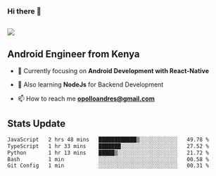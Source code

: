 ### Hi there 👋
<h2 align="left"><img src="https://readme-typing-svg.herokuapp.com?color='blue'&lines=I'm+Andrew+Opollo😊;Welcome+to+my+Github😜"> </h2>

## Android Engineer from Kenya


- 🌱 Currently focusing on **Android Development with React-Native**

- 🔭 Also learning **NodeJs** for Backend Development

- 📫 How to reach me **opolloandres@gmail.com**


## Stats Update
<!--START_SECTION:waka-->

```txt
JavaScript   2 hrs 48 mins   ████████████▒░░░░░░░░░░░░   49.78 %
TypeScript   1 hr 33 mins    ███████░░░░░░░░░░░░░░░░░░   27.52 %
Python       1 hr 13 mins    █████▒░░░░░░░░░░░░░░░░░░░   21.72 %
Bash         1 min           ░░░░░░░░░░░░░░░░░░░░░░░░░   00.58 %
Git Config   1 min           ░░░░░░░░░░░░░░░░░░░░░░░░░   00.31 %
```

<!--END_SECTION:waka-->


